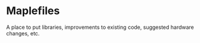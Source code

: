 Maplefiles
==========

A place to put libraries, improvements to existing code, suggested hardware changes, etc.

